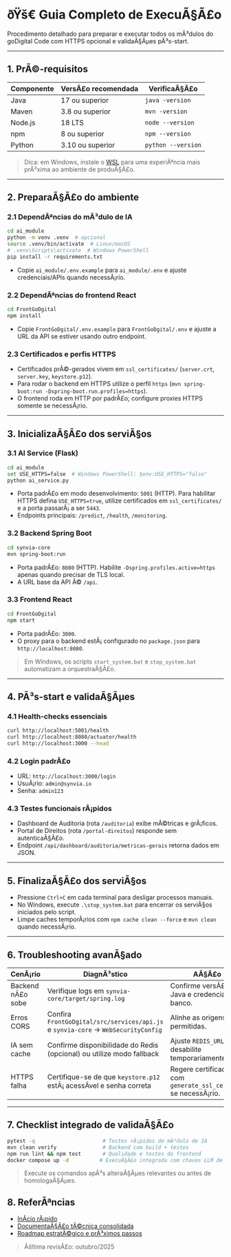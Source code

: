 ﻿# ðŸš€ Guia Completo de ExecuÃ§Ã£o

Procedimento detalhado para preparar e executar todos os mÃ³dulos do goDigital Code com HTTPS opcional e validaÃ§Ãµes pÃ³s-start.

---

## 1. PrÃ©-requisitos

| Componente | VersÃ£o recomendada | VerificaÃ§Ã£o |
| --- | --- | --- |
| Java | 17 ou superior | `java -version` |
| Maven | 3.8 ou superior | `mvn -version` |
| Node.js | 18 LTS | `node --version` |
| npm | 8 ou superior | `npm --version` |
| Python | 3.10 ou superior | `python --version` |

> Dica: em Windows, instale o [WSL](https://learn.microsoft.com/windows/wsl/install) para uma experiÃªncia mais prÃ³xima ao ambiente de produÃ§Ã£o.

---

## 2. PreparaÃ§Ã£o do ambiente

### 2.1 DependÃªncias do mÃ³dulo de IA
```bash
cd ai_module
python -m venv .venv  # opcional
source .venv/bin/activate  # Linux/macOS
# .venv\Scripts\activate  # Windows PowerShell
pip install -r requirements.txt
```
- Copie `ai_module/.env.example` para `ai_module/.env` e ajuste credenciais/APIs quando necessÃ¡rio.

### 2.2 DependÃªncias do frontend React
```bash
cd FrontGoDgital
npm install
```
- Copie `FrontGoDgital/.env.example` para `FrontGoDgital/.env` e ajuste a URL da API se estiver usando outro endpoint.

### 2.3 Certificados e perfis HTTPS
- Certificados prÃ©-gerados vivem em `ssl_certificates/` (`server.crt`, `server.key`, `keystore.p12`).
- Para rodar o backend em HTTPS utilize o perfil `https` (`mvn spring-boot:run -Dspring-boot.run.profiles=https`).
- O frontend roda em HTTP por padrÃ£o; configure proxies HTTPS somente se necessÃ¡rio.

---

## 3. InicializaÃ§Ã£o dos serviÃ§os

### 3.1 AI Service (Flask)
```bash
cd ai_module
set USE_HTTPS=false  # Windows PowerShell: $env:USE_HTTPS="false"
python ai_service.py
```
- Porta padrÃ£o em modo desenvolvimento: `5001` (HTTP). Para habilitar HTTPS defina `USE_HTTPS=true`, utilize certificados em `ssl_certificates/` e a porta passarÃ¡ a ser `5443`.
- Endpoints principais: `/predict`, `/health`, `/monitoring`.

### 3.2 Backend Spring Boot
```bash
cd synvia-core
mvn spring-boot:run
```
- Porta padrÃ£o: `8080` (HTTP). Habilite `-Dspring.profiles.active=https` apenas quando precisar de TLS local.
- A URL base da API Ã© `/api`.

### 3.3 Frontend React
```bash
cd FrontGoDgital
npm start
```
- Porta padrÃ£o: `3000`.
- O proxy para o backend estÃ¡ configurado no `package.json` para `http://localhost:8080`.

> Em Windows, os scripts `start_system.bat` e `stop_system.bat` automatizam a orquestraÃ§Ã£o.

---

## 4. PÃ³s-start e validaÃ§Ãµes

### 4.1 Health-checks essenciais
```bash
curl http://localhost:5001/health
curl http://localhost:8080/actuator/health
curl http://localhost:3000 --head
```

### 4.2 Login padrÃ£o
- URL: `http://localhost:3000/login`
- UsuÃ¡rio: `admin@synvia.io`
- Senha: `admin123`

### 4.3 Testes funcionais rÃ¡pidos
- Dashboard de Auditoria (rota `/auditoria`) exibe mÃ©tricas e grÃ¡ficos.
- Portal de Direitos (rota `/portal-direitos`) responde sem autenticaÃ§Ã£o.
- Endpoint `/api/dashboard/auditoria/metricas-gerais` retorna dados em JSON.

---

## 5. FinalizaÃ§Ã£o dos serviÃ§os
- Pressione `Ctrl+C` em cada terminal para desligar processos manuais.
- No Windows, execute `.\stop_system.bat` para encerrar os serviÃ§os iniciados pelo script.
- Limpe caches temporÃ¡rios com `npm cache clean --force` e `mvn clean` quando necessÃ¡rio.

---

## 6. Troubleshooting avanÃ§ado

| CenÃ¡rio | DiagnÃ³stico | AÃ§Ã£o |
| --- | --- | --- |
| Backend nÃ£o sobe | Verifique logs em `synvia-core/target/spring.log` | Confirme versÃ£o do Java e credenciais de banco. |
| Erros CORS | Confira `FrontGoDgital/src/services/api.js` e `synvia-core` -> `WebSecurityConfig` | Alinhe as origens permitidas. |
| IA sem cache | Confirme disponibilidade do Redis (opcional) ou utilize modo fallback | Ajuste `REDIS_URL` ou desabilite temporariamente. |
| HTTPS falha | Certifique-se de que `keystore.p12` estÃ¡ acessÃ­vel e senha correta | Regere certificados com `generate_ssl_certs.sh` se necessÃ¡rio. |

---

## 7. Checklist integrado de validaÃ§Ã£o
```bash
pytest -q                      # Testes rÃ¡pidos do mÃ³dulo de IA
mvn clean verify               # Backend com build + testes
npm run lint && npm test       # Qualidade e testes do frontend
docker compose up -d          # ExecuÃ§Ã£o integrada com chaves LLM de sandbox
```

> Execute os comandos apÃ³s alteraÃ§Ãµes relevantes ou antes de homologaÃ§Ãµes.

## 8. ReferÃªncias
- [InÃ­cio rÃ¡pido](INICIO_RAPIDO.md)
- [DocumentaÃ§Ã£o tÃ©cnica consolidada](../technical/DOCUMENTACAO_TECNICA_COMPLETA.md)
- [Roadmap estratÃ©gico e prÃ³ximos passos](../roadmap/ROADMAP_SYNVIA.md)

> Ãšltima revisÃ£o: outubro/2025


